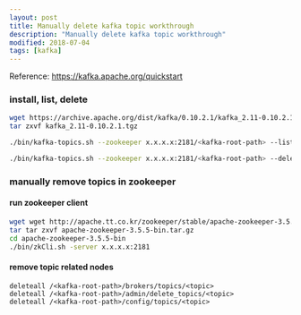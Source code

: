 ```yaml
---
layout: post
title: Manually delete kafka topic workthrough
description: "Manually delete kafka topic workthrough"
modified: 2018-07-04
tags: [kafka]
---
```


Reference: https://kafka.apache.org/quickstart

### install, list, delete

```bash
wget https://archive.apache.org/dist/kafka/0.10.2.1/kafka_2.11-0.10.2.1.tgz
tar zxvf kafka_2.11-0.10.2.1.tgz
```

```bash
./bin/kafka-topics.sh --zookeeper x.x.x.x:2181/<kafka-root-path> --list
```

```bash
./bin/kafka-topics.sh --zookeeper x.x.x.x:2181/<kafka-root-path> --delete --topic <topic>
```


### manually remove topics in zookeeper

#### run zookeeper client

```bash
wget wget http://apache.tt.co.kr/zookeeper/stable/apache-zookeeper-3.5.5-bin.tar.gz
tar tar zxvf apache-zookeeper-3.5.5-bin.tar.gz
cd apache-zookeeper-3.5.5-bin
./bin/zkCli.sh -server x.x.x.x:2181
```

#### remove topic related nodes

```
deleteall /<kafka-root-path>/brokers/topics/<topic>
deleteall /<kafka-root-path>/admin/delete_topics/<topic>
deleteall /<kafka-root-path>/config/topics/<topic>
```
